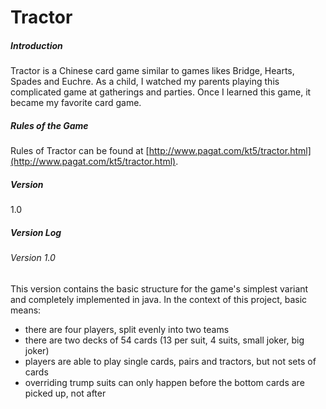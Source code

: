 # Tractor
##### Introduction
Tractor is a Chinese card game similar to games likes Bridge, Hearts, Spades and Euchre. As a child, I watched my parents playing this complicated game at gatherings and parties. Once I learned this game, it became my favorite card game. 

##### Rules of the Game
Rules of Tractor can be found at [http://www.pagat.com/kt5/tractor.html](http://www.pagat.com/kt5/tractor.html).

##### Version
1.0 
##### Version Log
###### Version 1.0
This version contains the basic structure for the game's simplest variant and completely implemented in java. In the context of this project, basic means:
- there are four players, split evenly into two teams
- there are two decks of 54 cards (13 per suit, 4 suits, small joker, big joker)
- players are able to play single cards, pairs and tractors, but not sets of cards
- overriding trump suits can only happen before the bottom cards are picked up, not after


[Pagat]:<http://www.pagat.com/kt5/tractor.html>